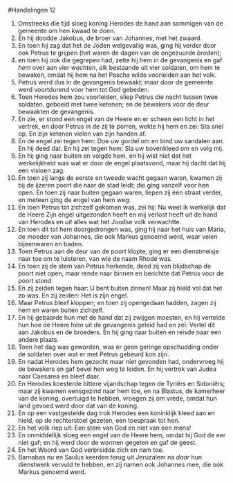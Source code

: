 #Handelingen 12
1. Omstreeks die tijd sloeg koning Herodes de hand aan sommigen van de gemeente om hen kwaad te doen.
2. En hij doodde Jakobus, de broer van Johannes, met het zwaard.
3. En toen hij zag dat het de Joden welgevallig was, ging hij verder door ook Petrus te grijpen (het waren de dagen van de ongezuurde *broden*);
4. en toen hij ook die gegrepen had, zette hij hem in de gevangenis en gaf *hem* over aan vier *wachten*, *elk* bestaande uit vier soldaten, om hem te bewaken, omdat hij hem na het Pascha wilde voorleiden aan het volk.
5. Petrus werd dus in de gevangenis bewaakt; maar door de gemeente werd voortdurend voor hem tot God gebeden.
6. Toen Herodes hem zou voorleiden, sliep Petrus die nacht tussen twee soldaten, geboeid met twee ketenen; en de bewakers voor de deur bewaakten de gevangenis.
7. En zie, er stond een engel van de Heere en er scheen een licht in het vertrek, en door Petrus in de zij te porren, wekte hij hem en zei: Sta snel op. En zijn ketenen vielen van zijn handen af.
8. En de engel zei tegen hem: Doe uw gordel om en bind uw sandalen aan. En hij deed dat. En hij zei tegen hem: Sla uw bovenkleed om en volg mij.
9. En hij ging naar buiten en volgde hem, en hij wist niet dat het werkelijkheid was wat er door de engel plaatsvond, maar hij dacht dat hij een visioen zag.
10. En toen zij langs de eerste en tweede wacht gegaan waren, kwamen zij bij de ijzeren poort die naar de stad leidt; die ging vanzelf voor hen open. En toen zij naar buiten gegaan waren, liepen zij één straat verder, en meteen ging de engel van hem weg.
11. En toen Petrus tot zichzelf gekomen was, zei hij: Nu weet ik werkelijk dat de Heere Zijn engel uitgezonden heeft en mij verlost heeft uit de hand van Herodes en *uit* alles wat het Joodse volk verwachtte.
12. En toen dit tot hem doorgedrongen was, ging hij naar het huis van Maria, de moeder van Johannes, die ook Markus genoemd werd, waar velen bijeenwaren en baden.
13. Toen Petrus aan de deur van de poort klopte, ging er een dienstmeisje naar toe om te luisteren, van wie de naam Rhodé was.
14. En toen zij de stem van Petrus herkende, deed zij van blijdschap de poort niet open, maar rende naar binnen en berichtte dat Petrus voor de poort stond.
15. En zij zeiden tegen haar: U bent buiten zinnen! Maar zij hield vol dat het zo was. En zij zeiden: Het is zijn engel.
16. Maar Petrus bleef kloppen; en toen zij opengedaan hadden, zagen zij hem en waren buiten zichzelf.
17. En hij gebaarde hun met de hand dat zij zwijgen moesten, en hij vertelde hun hoe de Heere hem uit de gevangenis geleid had en zei: Vertel dit aan Jakobus en de broeders. En hij ging naar buiten en reisde naar een andere plaats.
18. Toen het dag was geworden, was er geen geringe opschudding onder de soldaten over wat er met Petrus gebeurd kon zijn.
19. En nadat Herodes hem gezocht maar niet gevonden had, ondervroeg hij de bewakers en gaf bevel hen weg te leiden. En hij vertrok van Judea naar Caesarea en bleef daar.
20. En Herodes koesterde bittere vijandschap tegen de Tyriërs en Sidoniërs; maar zij kwamen eensgezind naar hem toe, en na Blastus, de kamerheer van de koning, overtuigd te hebben, vroegen zij om vrede, omdat hun land gevoed werd door dat van de koning.
21. En op een vastgestelde dag trok Herodes een koninklijk kleed aan en hield, op de rechterstoel gezeten, een toespraak tot hen.
22. En het volk riep uit: Een stem van God en niet van een mens!
23. En onmiddellijk sloeg een engel van de Heere hem, omdat hij God de eer niet gaf; en hij werd door de wormen gegeten en gaf de geest.
24. En het Woord van God verbreidde zich en nam toe.
25. Barnabas nu en Saulus keerden terug uit Jeruzalem na *daar* hun dienstwerk vervuld te hebben, en zij namen ook Johannes mee, die ook Markus genoemd werd.
